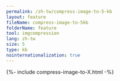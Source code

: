 ```yaml
---
permalink: /zh-tw/compress-image-to-5-kb
layout: feature
fileName: compress-image-to-5kb
folderName: feature
tool: imgcompression
lang: zh-tw
size: 5
type: kb
nointernationalization: true
---
```

{%- include compress-image-to-X.html -%}       
